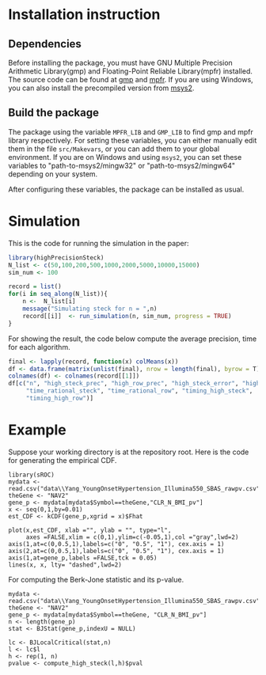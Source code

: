 # Installation instruction
## Dependencies
Before installing the package, you must have GNU Multiple Precision Arithmetic Library(gmp) and Floating-Point Reliable Library(mpfr) installed. The source code can be found at 
[gmp](https://gmplib.org/) and [mpfr](https://www.mpfr.org/). If you are using Windows, you can also install the precompiled version from [msys2](https://www.msys2.org/).

## Build the package
The package using the variable `MPFR_LIB` and `GMP_LIB` to find gmp and mpfr library respectively. For setting these variables, you can either manually edit them in the file `src/Makevars`, or you can add them to your global environment. If you are on Windows and using `msys2`, you can set these variables to "path-to-msys2/mingw32" or "path-to-msys2/mingw64" depending on your system.

After configuring these variables, the package can be installed as usual.


# Simulation
This is the code for running the simulation in the paper:
```r
library(highPrecisionSteck)
N_list <- c(50,100,200,500,1000,2000,5000,10000,15000)
sim_num <- 100

record = list()
for(i in seq_along(N_list)){
    n <-  N_list[i]
    message("Simulating steck for n = ",n)
    record[[i]]  <- run_simulation(n, sim_num, progress = TRUE)
}
```
For showing the result, the code below compute the average precision, time for each algorithm.
``` r
final <- lapply(record, function(x) colMeans(x))
df <- data.frame(matrix(unlist(final), nrow = length(final), byrow = T))
colnames(df) <- colnames(record[[1]])
df[c("n", "high_steck_prec", "high_row_prec", "high_steck_error", "high_row_error", 
     "time_rational_steck", "time_rational_row", "timing_high_steck", 
     "timing_high_row")]
```

# Example
Suppose your working directory is at the repository root. Here is the code for generating the empirical CDF.
```
library(sROC)
mydata <- read.csv("data\\Yang_YoungOnsetHypertension_Illumina550_SBAS_rawpv.csv")
theGene <- "NAV2"
gene_p <- mydata[mydata$Symbol==theGene,"CLR_N_BMI_pv"]
x <- seq(0,1,by=0.01)
est_CDF <- kCDF(gene_p,xgrid = x)$Fhat

plot(x,est_CDF, xlab ="", ylab = "", type="l", 
     axes =FALSE,xlim = c(0,1),ylim=c(-0.05,1),col ="gray",lwd=2)
axis(1,at=c(0,0.5,1),labels=c("0", "0.5", "1"), cex.axis = 1)
axis(2,at=c(0,0.5,1),labels=c("0", "0.5", "1"), cex.axis = 1)
axis(1,at=gene_p,labels =FALSE,tck = 0.05)
lines(x, x, lty= "dashed",lwd=2)
```

For computing the Berk-Jone statistic and its p-value.
```
mydata <- read.csv("data\\Yang_YoungOnsetHypertension_Illumina550_SBAS_rawpv.csv")
theGene <- "NAV2"
gene_p <- mydata[mydata$Symbol==theGene, "CLR_N_BMI_pv"]
n <- length(gene_p)
stat <- BJStat(gene_p,indexU = NULL)

lc <- BJLocalCritical(stat,n)
l <- lc$l
h <- rep(1, n)
pvalue <- compute_high_steck(l,h)$pval
```
